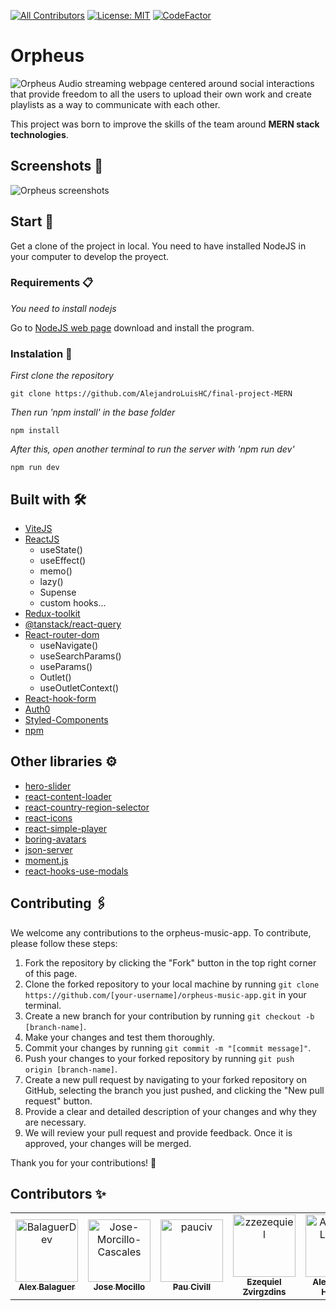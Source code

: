 [![All Contributors](https://img.shields.io/badge/all_contributors-4-orange.svg?style=flat-square)](#contributors-)
[![License: MIT](https://img.shields.io/badge/License-MIT-yellow.svg)](https://opensource.org/licenses/MIT)
[![CodeFactor](https://www.codefactor.io/repository/github/alejandroluishc/orpheus-music-app/badge)](https://www.codefactor.io/repository/github/alejandroluishc/orpheus-music-app)
# Orpheus 
![Orpheus](https://res.cloudinary.com/drghk9p6q/image/upload/v1671122043/Final-Project-MERN/Readme/WhatsApp_Image_2022-12-15_at_17.29.42_c8gara.jpg)
Audio streaming webpage centered around social interactions that provide freedom to all the users to upload their own work and create playlists as a way to communicate with each other. 

This project was born to improve the skills of the team around **MERN stack technologies**. 

## Screenshots 📸
![Orpheus screenshots](https://res.cloudinary.com/drghk9p6q/image/upload/v1675415760/Final-Project-MERN/Presentacion/Readme_1_p5ywae.png)

## Start 🚀

Get a clone of the project in local. You need to have installed NodeJS in your computer to develop the proyect.

### Requirements 📋

_You need to install nodejs_

Go to [NodeJS web page](https://nodejs.org/es/) download and install the
program.

### Instalation 🔧

_First clone the repository_

```
git clone https://github.com/AlejandroLuisHC/final-project-MERN
```

_Then run 'npm install' in the base folder_

```
npm install
```

_After this, open another terminal to run the server with 'npm run dev'_

```
npm run dev
```

## Built with 🛠️
- [ViteJS](https://vitejs.dev/)
- [ReactJS](https://es.reactjs.org/)
  - useState()
  - useEffect()
  - memo() 
  - lazy()
  - Supense
  - custom hooks...
- [Redux-toolkit](https://redux-toolkit.js.org/)
- [@tanstack/react-query](https://tanstack.com/query/v4/?from=reactQueryV3&original=https://react-query-v3.tanstack.com/)
- [React-router-dom](https://reactrouter.com/en/main)
  - useNavigate()
  - useSearchParams()
  - useParams()
  - Outlet()
  - useOutletContext()
- [React-hook-form](https://react-hook-form.com/)
- [Auth0](https://auth0.com/docs)
- [Styled-Components](https://styled-components.com/)
- [npm](https://www.npmjs.com/)

## Other libraries ⚙️
- [hero-slider](https://www.npmjs.com/package/hero-slider)
- [react-content-loader](https://github.com/danilowoz/react-content-loader)
- [react-country-region-selector](https://www.npmjs.com/package/react-country-region-selector)
- [react-icons](https://react-icons.github.io/react-icons)
- [react-simple-player](https://github.com/streamich/react-simple-player)
- [boring-avatars](https://boringavatars.com/)
- [json-server](https://github.com/typicode/json-server)
- [moment.js](https://momentjs.com/)
- [react-hooks-use-modals](https://www.npmjs.com/package/react-hooks-use-modal)

## Contributing 🖇️

We welcome any contributions to the orpheus-music-app. To contribute, please follow these steps:

1. Fork the repository by clicking the "Fork" button in the top right corner of this page.
2. Clone the forked repository to your local machine by running `git clone https://github.com/[your-username]/orpheus-music-app.git` in your terminal.
3. Create a new branch for your contribution by running `git checkout -b [branch-name]`.
4. Make your changes and test them thoroughly.
5. Commit your changes by running `git commit -m "[commit message]"`.
6. Push your changes to your forked repository by running `git push origin [branch-name]`.
7. Create a new pull request by navigating to your forked repository on GitHub, selecting the branch you just pushed, and clicking the "New pull request" button.
8. Provide a clear and detailed description of your changes and why they are necessary.
9. We will review your pull request and provide feedback. Once it is approved, your changes will be merged.

Thank you for your contributions! 🎉


## Contributors ✨
<!-- ALL-CONTRIBUTORS-LIST:START - Do not remove or modify this section -->
<!-- prettier-ignore-start -->
<!-- markdownlint-disable -->
<table>
  <tr>
    <td align="center"><a href="https://github.com/BalaguerDev"><img src="https://avatars.githubusercontent.com/u/101297683?v=4" 
    width="100px;" alt="BalaguerDev"/><br /><sub><b>Alex Balaguer</b></sub></a></td>
    <td align="center"><a href="https://github.com/Jose-Morcillo-Cascales"><img src="https://avatars.githubusercontent.com/u/85121932?v=4" width="100px;" alt="Jose-Morcillo-Cascales"/><br /><sub><b>Jose Mocillo</b></sub></a></td>
    <td align="center"><a href="https://github.com/pauciv"><img src="https://avatars.githubusercontent.com/u/99875709?v=4" 
    width="100px;" alt="pauciv"/><br /><sub><b>Pau Civill</b></sub></a></td>
    <td align="center"><a href="https://github.com/zzezequiel"><img src="https://avatars.githubusercontent.com/u/104327861?v=4" 
    width="100px;" alt="zzezequiel"/><br /><sub><b>Ezequiel Zvirgzdins</b></sub></a></td>
    <td align="center"><a href="https://github.com/AlejandroLuisHC"><img src="https://avatars.githubusercontent.com/u/57948901?v=4" width="100px;" alt="AlejandroLuisHC"/><br /><sub><b>Alejandro L. Herrero</b></sub></a></td>
  </tr>
</table>
<!-- markdownlint-restore -->
<!-- prettier-ignore-end -->

<!-- ALL-CONTRIBUTORS-LIST:END -->
